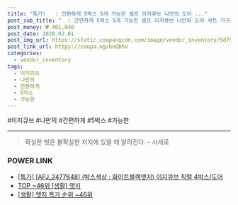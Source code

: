 ```yaml
--- 
title: "특가!   : 간편하게 5박스 5개 가능한 셀프 이지큐브 나만의 도어 ..." 
post_sub_title: "  : 간편하게 5박스 5개 가능한 셀프 이지큐브 나만의 도어 세트 가구A59025 형태로 원하는 AJR 변형이 2477657 인테리어 조립과 포함 화이트블랙앳지 박스색상" 
post_money: ₩ 401,040 
post_date: 2020.02.01 
post_img_url: https://static.coupangcdn.com/image/vendor_inventory/5d79/8eba9e24da1a730db78602f05fdcc755ce3db08892f80da79339c6d4bbba.jpg 
post_link_url: https://coupa.ng/bnQbhv 
categories: 
  - vendor_inventory 
tags: 
  - 이지큐브 
  - 나만의 
  - 간편하게 
  - 5박스 
  - 가능한 
--- 
```

  #이지큐브 #나만의 #간편하게 #5박스 #가능한 
<hr> 

> 확실한 벗은 불확실한 처지에 있을 때 알려진다. - 시세로 


### POWER LINK

* <a href="https://blog.naver.com/santokki14/221792770362" target="_blank">[특가] [AFJ_2477648] (박스색상 : 화이트블랙앳지) 이지큐브 직렬 4박스(도어</a>
* <a href="https://blog.naver.com/an0733/221792311778" target="_blank"> TOP ~46위 [생활] 앳지</a>
* <a href="https://blog.naver.com/sakai111/221792311780" target="_blank"> [생활] 앳지 특가 순위 ~46위</a>
